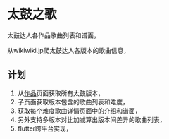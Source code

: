 # 太鼓之歌

太鼓达人各作品歌曲列表和谱面，

从wikiwiki.jp爬太鼓达人各版本的歌曲信息，

## 计划

1. 从[作品](https://wikiwiki.jp/taiko-fumen/作品)页面获取所有太鼓版本，
1. 子页面获取版本包含的歌曲列表和难度，
1. 获取每个难度歌曲详情页面中的介绍和谱面，
1. 另外支持多版本对比加减算出版本间差异的歌曲列表，
1. flutter跨平台实现，
